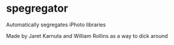 # spegregator
Automatically segregates iPhoto libraries

Made by Jaret Karnuta and William Rollins as a way to dick around
